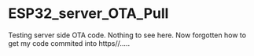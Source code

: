 # ESP32_server_OTA_Pull
Testing server side OTA code. Nothing to see here. Now forgotten how to get my code commited into https//.....
